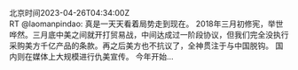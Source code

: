 北京时间2023-04-26T04:34:00Z<br>RT @laomanpindao: 真是一天天看着局势走到现在。
2018年三月初修宪，举世哗然。三月底中美之间就开打贸易战，中间达成过一阶段协议，但我们完全没执行采购美方千亿产品的条款。再之后美方也不抗议了，全神贯注于与中国脱钩。
国内则在媒体上大规模进行仇美宣传。
今年开始…<br><br>